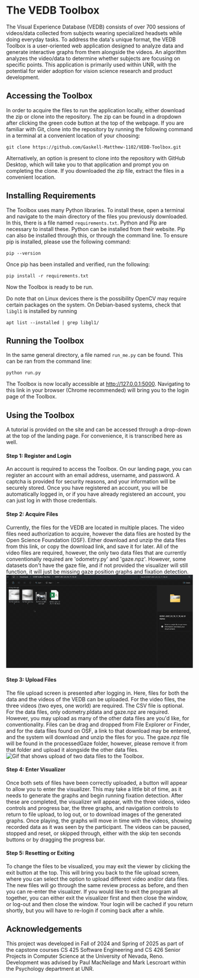 # The VEDB Toolbox
The Visual Experience Database (VEDB) consists of over 700 sessions of videos/data collected from subjects wearing specialized headsets while doing everyday tasks. To address the data's unique format, the VEDB Toolbox is a user-oriented web application designed to analyze data and generate interactive graphs from them alongside the videos. An algorithm analyzes the video/data to determine whether subjects are focusing on specific points. This application is primarily used within UNR, with the potential for wider adoption for vision science research and product development.
## Accessing the Toolbox
In order to acquire the files to run the application locally, either download the zip or clone into the repository. The zip can be found in a dropdown after clicking the green code button at the top of the webpage. If you are familiar with Git, clone into the repository by running the following command in a terminal at a convenient location of your choosing:
```
git clone https://github.com/Gaskell-Matthew-1102/VEDB-Toolbox.git
```
Alternatively, an option is present to clone into the repository with GitHub Desktop, which will take you to that application and prompt you on completing the clone. If you downloaded the zip file, extract the files in a convenient location.
## Installing Requirements
The Toolbox uses many Python libraries. To install these, open a terminal and navigate to the main directory of the files you previously downloaded. In this, there is a file named `requirements.txt`. Python and Pip are necessary to install these. Python can be installed from their website. Pip can also be installed through this, or through the command line. To ensure pip is installed, please use the following command:
```
pip --version
```
Once pip has been installed and verified, run the following:
```
pip install -r requirements.txt
```
Now the Toolbox is ready to be run.

Do note that on Linux devices there is the possibility OpenCV may require certain packages on the system. On Debian-based systems, check that `libgl1` is installed by running
```
apt list --installed | grep libgl1/
```
## Running the Toolbox
In the same general directory, a file named `run_me.py` can be found. This can be ran from the command line:
```
python run.py
```
The Toolbox is now locally accessible at http://127.0.0.1:5000. Navigating to this link in your browser (Chrome recommended) will bring you to the login page of the Toolbox.
## Using the Toolbox
A tutorial is provided on the site and can be accessed through a drop-down at the top of the landing page. For convenience, it is transcribed here as well.
#### Step 1: Register and Login
An account is required to access the Toolbox. On our landing page, you can register an account with an email address, username, and password. A captcha is provided for security reasons, and your information will be securely stored. Once you have registered an account, you will be automatically logged in, or if you have already registered an account, you can just log in with those credentials.
#### Step 2: Acquire Files
Currently, the files for the VEDB are located in multiple places. The video files need authorization to acquire, however the data files are hosted by the Open Science Foundation (OSF). Either download and unzip the data files from this link, or copy the download link, and save it for later. All of the video files are required, however, the only two data files that are currently conventionally required are 'odometry.py' and 'gaze.npz'. However, some datasets don't have the gaze file, and if not provided the visualizer will still function, it will just be missing gaze position graphs and fixation detection.
![Gif that shows files for a session of the VEDB, shown in the File Explorer.](./flaskr/static/images/AcquireFiles.gif)
#### Step 3: Upload Files
The file upload screen is presented after logging in. Here, files for both the data and the videos of the VEDB can be uploaded. For the video files, the three videos (two eyes, one world) are required. The CSV file is optional. For the data files, only odometry.pldata and gaze.npz are required. However, you may upload as many of the other data files are you'd like, for conventionality. Files can be drag and dropped from File Explorer or Finder, and for the data files found on OSF, a link to that download may be entered, and the system will download and unzip the files for you. The gaze.npz file will be found in the processedGaze folder, however, please remove it from that folder and upload it alongside the other data files.
![Gif that shows upload of two data files to the Toolbox.](./flaskr/static/images/GazeAndOdometryUpload.gif)
#### Step 4: Enter Visualizer
Once both sets of files have been correctly uploaded, a button will appear to allow you to enter the visualizer. This may take a little bit of time, as it needs to generate the graphs and begin running fixation detection. After these are completed, the visualizer will appear, with the three videos, video controls and progress bar, the three graphs, and navigation controls to return to file upload, to log out, or to download images of the generated graphs. Once playing, the graphs will move in time with the videos, showing recorded data as it was seen by the participant. The videos can be paused, stopped and reset, or skipped through, either with the skip ten seconds buttons or by dragging the progress bar.
#### Step 5: Resetting or Exiting
To change the files to be visualized, you may exit the viewer by clicking the exit button at the top. This will bring you back to the file upload screen, where you can select the option to upload different video and/or data files. The new files will go through the same review process as before, and then you can re-enter the visualizer. If you would like to exit the program all together, you can either exit the visualizer first and then close the window, or log-out and then close the window. Your login will be cached if you return shortly, but you will have to re-login if coming back after a while.
## Acknowledgements
This project was developed in Fall of 2024 and Spring of 2025 as part of the capstone courses CS 425 Software Engineering and CS 426 Senior Projects in Computer Science at the University of Nevada, Reno. Development was advised by Paul MacNeilage and Mark Lescroart within the Psychology department at UNR.
